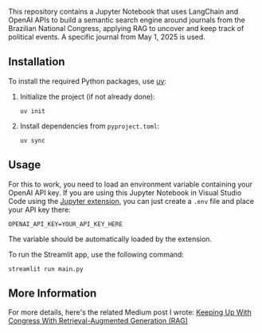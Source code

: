 This repository contains a Jupyter Notebook that uses LangChain and OpenAI APIs to build a semantic search engine around journals from the Brazilian National Congress, applying RAG to uncover and keep track of political events. A specific journal from May 1, 2025 is used.

## Installation

To install the required Python packages, use [uv](https://github.com/astral-sh/uv):

1. Initialize the project (if not already done):

   ```
   uv init
   ```

2. Install dependencies from `pyproject.toml`:

   ```
   uv sync
   ```

## Usage

For this to work, you need to load an environment variable containing your OpenAI API key. If you are using this Jupyter Notebook in Visual Studio Code using the [Jupyter extension](https://marketplace.visualstudio.com/items?itemName=ms-toolsai.jupyter), you can just create a `.env` file and place your API key there:

```
OPENAI_API_KEY=YOUR_API_KEY_HERE
```

The variable should be automatically loaded by the extension.

To run the Streamlit app, use the following command:

```
streamlit run main.py
```

## More Information

For more details, here's the related Medium post I wrote: [Keeping Up With Congress With Retrieval-Augmented Generation (RAG)](https://medium.com/@mateusriff/keeping-up-with-congress-with-retrieval-augmented-generation-rag-513387fa45b9)